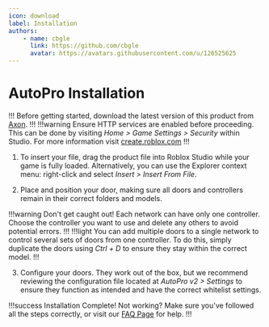 ```yaml
---
icon: download
label: Installation
authors: 
    - name: cbgle
      link: https://github.com/cbgle
      avatar: https://avatars.githubusercontent.com/u/126525625
---
```

# AutoPro Installation

!!!
Before getting started, download the latest version of this product from [Axon](https://axon.whitehill.group).
!!!
!!!warning
Ensure HTTP services are enabled before proceeding.
This can be done by visiting _Home > Game Settings > Security_ within Studio.
For more information visit [create.roblox.com](https://create.roblox.com/docs/studio/game-settings#security)
!!!

1. To insert your file, drag the product file into Roblox Studio while your game is fully loaded. Alternatively, you can use the Explorer context menu: right-click and select _Insert > Insert From File_.

2. Place and position your door, making sure all doors and controllers remain in their correct folders and models.

!!!warning Don't get caught out!
Each network can have only one controller. Choose the controller you want to use and delete any others to avoid potential errors.
!!!
!!!light 
You can add multiple doors to a single network to control several sets of doors from one controller.
To do this, simply duplicate the doors using _Ctrl + D_ to ensure they stay within the correct model.
!!!

3. Configure your doors. They work out of the box, but we recommend reviewing the configuration file located at _AutoPro v2 > Settings_ to ensure they function as intended and have the correct whitelist settings.

!!!success Installation Complete!
Not working? Make sure you've followed all the steps correctly, or visit our [FAQ Page](faq.md) for help.
!!!